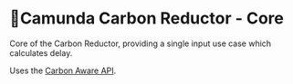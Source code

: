 # 🌱Camunda Carbon Reductor - Core

Core of the Carbon Reductor, providing a single input use case which calculates delay. 

Uses the [Carbon Aware API](../api-carbon-aware/README.md).